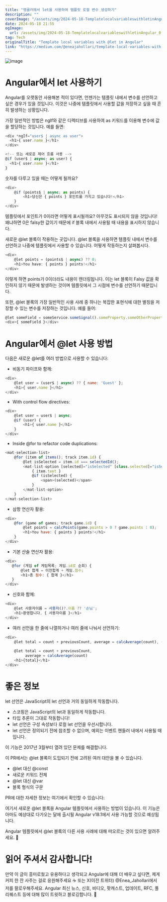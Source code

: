 ```yaml
---
title: "앵귤러에서 let을 사용하여 템플릿 로컬 변수 생성하기"
description: ""
coverImage: "/assets/img/2024-05-18-TemplatelocalvariableswithletinAngular_0.png"
date: 2024-05-18 21:55
ogImage: 
  url: /assets/img/2024-05-18-TemplatelocalvariableswithletinAngular_0.png
tag: Tech
originalTitle: "Template local variables with @let in Angular"
link: "https://medium.com/@eneajahollari/template-local-variables-with-let-in-angular-4c6b3adfd9be"
---
```



![image](/assets/img/2024-05-18-TemplatelocalvariableswithletinAngular_0.png)

# Angular에서 let 사용하기

Angular를 오랫동안 사용해본 적이 있다면, 언젠가는 템플릿 내에서 변수를 선언하고 싶은 경우가 있을 것입니다. 이것은 나중에 템플릿에서 사용할 값을 저장하고 싶을 때 흔히 발생하는 상황입니다.

가장 일반적인 방법은 ngIf와 같은 디렉티브를 사용하여 as 키워드를 이용해 변수에 값을 할당하는 것입니다. 예를 들면:

<div class="content-ad"></div>

```js
<div *ngIf="user$ | async as user">
  <h1>{ user.name }</h1>
</div>

<!-- 또는 새로운 제어 흐름 사용 -->
@if (user$ | async; as user) {
  <h1>{ user.name }</h1>
}
```

숫자를 다루고 있을 때는 어떻게 될까요?

```js
<div>
    @if (points$ | async; as points) {
        <h1>당신은 { points } 포인트를 가지고 있습니다!</h1>
    }
</div>
```

템플릿에서 포인트가 0이라면 어떻게 표시될까요? 아무것도 표시되지 않을 것입니다! 왜냐하면 0은 falsy한 값이기 때문에 if 블록 내에서 사용될 때 내용을 표시하지 않습니다.

<div class="content-ad"></div>

새로운 @let 블록이 작용하는 곳입니다. @let 블록을 사용하면 템플릿 내에서 변수를 선언하고 나중에 템플릿에서 사용할 수 있습니다. 어떻게 작동하는지 살펴봅시다.

```js
<div>
    @let points = (points$ | async) ?? 0;  
    <h1>You have: { points } points!</h1>
</div>
```

이렇게 하면 points가 0이더라도 내용이 렌더링됩니다. 이는 let 블록이 Falsy 값을 확인하지 않기 때문에 발생하는 것이며 템플릿에서 그 시점에 변수를 선언하기 때문입니다.

또한, @let 블록의 가장 일반적인 사용 사례 중 하나는 복잡한 표현식에 대한 별칭을 저장할 수 있는 변수를 저장하는 것입니다. 예를 들어:

<div class="content-ad"></div>

```js
@let someField = someService.someSignal().someProperty.someOtherProperty;
<div>{ someField }</div>
```

# Angular에서 @let 사용 방법

다음은 새로운 @let를 여러 방법으로 사용할 수 있습니다:

- 비동기 파이프와 함께:

<div class="content-ad"></div>


```js
<div>
    @let user = (user$ | async) ?? { name: 'Guest' };  
    <h1>{ user.name }</h1>
</div>
```

- With control flow directives:

```js
<div>
    @let user = user$ | async;  
    @if (user) {
        <h1>{ user.name }</h1>
    }
</div>
```

- Inside @for to refactor code duplications:


<div class="content-ad"></div>

```js
<mat-selection-list>
    @for (item of items(); track item.id) {
        @let isSelected = item.id === selectedId();
        <mat-list-option [selected]="isSelected" [class.selected]="isSelected">
            { item.text } 
            @if (isSelected) {
                <span>(selected)</span>
            }
        </mat-list-option>
    }
</mat-selection-list>
```

- 삼항 연산자 활용:

```js
<div>
    @for (game of games; track game.id) {
        @let points = calcPoints(game.points > 0 ? game.points : 0);  
        <h1>You have: { points } points!</h1>
    }
</div>
```

- 기본 산술 연산자 활용:

<div class="content-ad"></div>

```js
<div>
   @for (게임 of 게임목록; 게임.id로 순회) {
       @let 합계 = 이전합계 + 게임.점수; 
       <h1>총 점수: { 합계 }</h1>
   }
</div>
```

- 신호와 함께:

```js
<div>
    @let 사용자이름 = 사용자()?.이름 ?? '손님';
    <h1>환영합니다, { 사용자이름 }</h1>
</div>
```

- 여러 선언을 한 줄에 나열하거나 여러 줄에 나눠서 선언하기:

<div class="content-ad"></div>

```js
<div>  
    @let total = count + previousCount, average = calcAverage(count), (여기서 `total`을 사용할 수 있을까요?)
    
    @let total = count + previousCount, 
         average = calcAverage(count)
    <h1>{total}</h1>
</div>
```

# 좋은 정보

let 선언은 JavaScript의 let 선언과 거의 동일하게 작동합니다.

- 스코핑은 JavaScript의 let과 동일하게 작동합니다.
- 타입 추론이 그대로 작동합니다!
- let 선언은 구성 속성보다 로컬 let 선언을 우선시합니다.
- let 선언은 정의되기 전에 참조할 수 없으며, 예외는 이벤트 핸들러 내에서 사용될 때입니다. 


<div class="content-ad"></div>

이 기능은 2017년 3월부터 열려 있던 문제를 해결합니다.

이 PR에서는 @let 블록이 도입되기 전에 고려된 여러 대안을 볼 수 있습니다.

- @let 대신 @const
- 새로운 키워드 전체
- @let 대신 @var
- 블록 형식의 구문

PR에 대한 자세한 정보는 여기에서 확인할 수 있습니다:

<div class="content-ad"></div>

여기서 새로운 @let 블록을 Angular 템플릿에서 사용하는 방법이 있습니다. 이 기능은 아마도 예상대로 다가오는 달에 출시될 Angular v18.1에서 사용 가능할 것으로 예상됩니다.

Angular 템플릿에서 @let 블록의 다른 사용 사례에 대해 떠오르는 것이 있으면 알려주세요. 🚀

# 읽어 주셔서 감사합니다!

만약 이 글이 흥미로웠고 유용하다고 생각되고 Angular에 대해 더 배우고 싶다면, 제게 커피 한 잔 사주는 걸로 응원해주세요 ☕️ 또는 X(이전 트위터) @Enea_Jahollari에서 저를 팔로우해주세요. Angular 최신 뉴스, 신호, 비디오, 팟캐스트, 업데이트, RFC, 풀 리퀘스트 등에 대해 많이 트윗하고 블로깅합니다. 💎